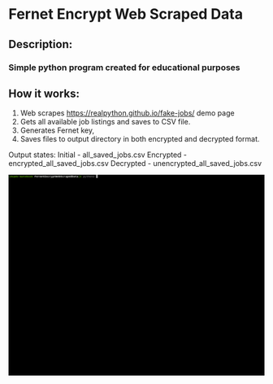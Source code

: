 # Fernet Encrypt Web Scraped Data

## Description:
### Simple python program created for educational purposes

## How it works:
1. Web scrapes https://realpython.github.io/fake-jobs/ demo page
2. Gets all available job listings and saves to CSV file.
3. Generates Fernet key, 
4. Saves files to output directory in both encrypted and decrypted format.

Output states:
Initial - all_saved_jobs.csv
Encrypted - encrypted_all_saved_jobs.csv
Decrypted - unencrypted_all_saved_jobs.csv

![](demo.gif)
